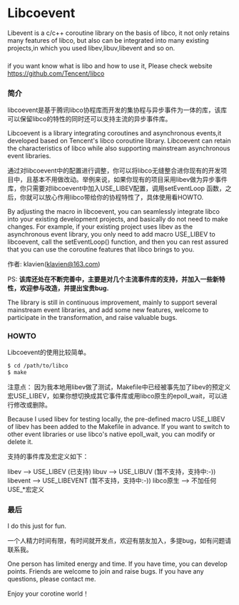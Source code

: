 Libcoevent
===

Libevent is a c/c++ coroutine library on the basis of libco, it not only retains many features of libco, but also can be integrated into many existing projects,in which you used libev,libuv,libevent and so on.

###
if you want know what is libo and how to use it, Please check website https://github.com/Tencent/libco

### 简介

libcoevent是基于腾讯libco协程库而开发的集协程与异步事件为一体的库，该库可以保留libco的特性的同时还可以支持主流的异步事件库。

Libcoevent is a library integrating coroutines and asynchronous events,it developed based on Tencent's libco coroutine library. Libcoevent can retain the characteristics of libco while also supporting mainstream asynchronous event libraries.

通过对libcoevent中的配置进行调整，你可以将libco无缝整合进你现有的开发项目中，且基本不用做改动。举例来说，如果你现有的项目采用libev做为异步事件库，你只需要对libcoevent中加入USE_LIBEV配置，调用setEventLoop 函数，之后，你就可以放心作用libco带给你的协程特性了，具体使用看HOWTO.

By adjusting the macro in libcoevent, you can seamlessly integrate libco into your existing development projects, and basically do not need to make changes. For example, if your existing project uses libev as the asynchronous event library, you only need to add macro USE_LIBEV to libcoevent, call the setEventLoop() function, and then you can rest assured that you can use the coroutine features that libco brings to you. 

作者: klavien(klavien@163.com) 

PS: **该库还处在不断完善中，主要是对几个主流事件库的支持，并加入一些新特性，欢迎参与改造，并提出宝贵bug.**

The library is still in continuous improvement, mainly to support several mainstream event libraries, and add some new features, welcome to participate in the transformation, and raise valuable bugs.

### HOWTO

Libcoevent的使用比较简单。

```bash
$ cd /path/to/libco
$ make
```
注意点：
因为我本地用libev做了测试，Makefile中已经被事先加了libev的预定义宏USE_LIBEV，如果你想切换成其它事件库或用libco原生的epoll_wait，可以进行修改或删除。

Because I used libev for testing locally, the pre-defined macro USE_LIBEV of libev has been added to the Makefile in advance. If you want to switch to other event libraries or use libco's native epoll_wait, you can modify or delete it.

支持的事件库及宏定义如下：

libev    --> USE_LIBEV    (已支持)
libuv    --> USE_LIBUV    (暂不支持，支持中:-))
libevent --> USE_LIBEVENT (暂不支持，支持中:-))
libco原生 --> 不加任何USE_*宏定义

### 最后

I do this just for fun.

一个人精力时间有限，有时间就开发点，欢迎有朋友加入，多提bug，如有问题请联系我。

One person has limited energy and time. If you have time, you can develop points. Friends are welcome to join and raise bugs. If you have any questions, please contact me.

Enjoy your corotine world！
